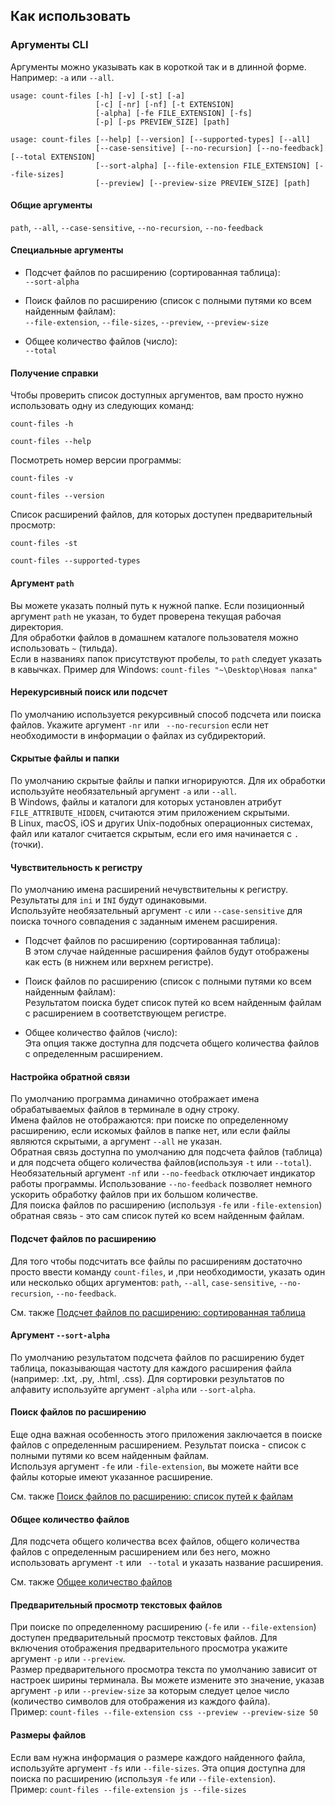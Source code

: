 ## Как использовать

### Аргументы CLI

Аргументы можно указывать как в короткой так и в длинной форме. Например: `-a` или `--all`.

```
usage: count-files [-h] [-v] [-st] [-a]
                   [-c] [-nr] [-nf] [-t EXTENSION]
                   [-alpha] [-fe FILE_EXTENSION] [-fs]
                   [-p] [-ps PREVIEW_SIZE] [path]
```

```
usage: count-files [--help] [--version] [--supported-types] [--all]
                   [--case-sensitive] [--no-recursion] [--no-feedback] [--total EXTENSION]
                   [--sort-alpha] [--file-extension FILE_EXTENSION] [--file-sizes]
                   [--preview] [--preview-size PREVIEW_SIZE] [path]
```

#### Общие аргументы

`path`, `--all`, `--case-sensitive`, `--no-recursion`, `--no-feedback`

#### Специальные аргументы

- Подсчет файлов по расширению (сортированная таблица):  
  `--sort-alpha`

- Поиск файлов по расширению (список с полными путями ко всем найденным файлам):  
  `--file-extension`, `--file-sizes`, `--preview`, `--preview-size`

- Общее количество файлов (число):  
  `--total`

#### Получение справки

Чтобы проверить список доступных аргументов, вам просто нужно использовать одну из следующих команд:

```
count-files -h
```

```
count-files --help
```

Посмотреть номер версии программы:

```
count-files -v
```

```
count-files --version
```

Список расширений файлов, для которых доступен предварительный просмотр:

```
count-files -st
```

```
count-files --supported-types
```

#### Аргумент `path`

Вы можете указать полный путь к нужной папке. Если позиционный аргумент `path` не указан, то будет проверена текущая рабочая директория.  
Для обработки файлов в домашнем каталоге пользователя можно использовать `~` (тильда).  
Если в названиях папок присутствуют пробелы, то `path` следует указать в кавычках. Пример для Windows: `count-files "~\Desktop\Новая папка"`

#### Нерекурсивный поиск или подсчет

По умолчанию используется рекурсивный способ подсчета или поиска файлов.
Укажите аргумент `-nr` или ` --no-recursion` если нет необходимости в информации о файлах из субдиректорий.

#### Скрытые файлы и папки

По умолчанию скрытые файлы и папки игнорируются. Для их обработки используйте необязательный аргумент `-a` или `--all`.  
В Windows, файлы и каталоги для которых установлен атрибут `FILE_ATTRIBUTE_HIDDEN`, считаются этим приложением скрытыми.  
В Linux, macOS, iOS и других Unix-подобных операционных системах, файл или
каталог считается скрытым, если его имя начинается с `.` (точки).

#### Чувствительность к регистру

По умолчанию имена расширений нечувствительны к регистру. Результаты для `ini` и `INI` будут одинаковыми.  
Используйте необязательный аргумент `-c` или `--case-sensitive` для поиска точного совпадения с заданным именем расширения.

- Подсчет файлов по расширению (сортированная таблица):  
В этом случае найденные расширения файлов будут отображены как есть (в нижнем или верхнем регистре).

- Поиск файлов по расширению (список с полными путями ко всем найденным файлам):  
Результатом поиска будет список путей ко всем найденным файлам с расширением в соответствующем регистре.

- Общее количество файлов (число):  
Эта опция также доступна для подсчета общего количества файлов с определенным расширением.

#### Настройка обратной связи

По умолчанию программа динамично отображает имена обрабатываемых файлов в терминале в одну строку.  
Имена файлов не отображаются: при поиске по определенному расширению, если искомых файлов в папке нет, или если файлы являются скрытыми, а аргумент `--all` не указан.  
Обратная связь доступна по умолчанию для подсчета файлов (таблица) и для подсчета общего количества файлов(используя `-t` или `--total`).  
Необязательный аргумент `-nf` или `--no-feedback` отключает индикатор работы программы. Использование `--no-feedback` позволяет немного ускорить обработку файлов при их большом количестве.  
Для поиска файлов по расширению (используя `-fe` или `-file-extension`) обратная связь - это сам список путей ко всем найденным файлам.

#### Подсчет файлов по расширению

Для того чтобы подсчитать все файлы по расширениям достаточно просто ввести команду `count-files`, и ,при необходимости, указать один или несколько общих аргументов: `path`, `--all`, `case-sensitive`, `--no-recursion`, `--no-feedback`.

См. также [Подсчет файлов по расширению: сортированная таблица](https://github.com/victordomingos/Count-files/tree/master/docs/documentation_ru/examples.md#Подсчет-файлов-по-расширению-сортированная-таблица)

#### Аргумент `--sort-alpha`

По умолчанию результатом подсчета файлов по расширению будет таблица, показывающая частоту для каждого расширения файла (например: .txt, .py, .html, .css). Для сортировки результатов по алфавиту используйте аргумент `-alpha` или `--sort-alpha`.

#### Поиск файлов по расширению

Еще одна важная особенность этого приложения заключается в поиске файлов с определенным расширением. Результат поиска - список с полными путями ко всем найденным файлам.  
Используя аргумент `-fe` или `-file-extension`, вы можете найти все файлы
которые имеют указанное расширение.

См. также [Поиск файлов по расширению: список путей к файлам](https://github.com/victordomingos/Count-files/tree/master/docs/documentation_ru/examples.md#Поиск-файлов-по-расширению-список-путей-к-файлам)

#### Общее количество файлов

Для подсчета общего количества всех файлов, общего количества файлов с определенным расширением или без него, можно использовать аргумент `-t` или ` --total` и указать название расширения.

См. также [Общее количество файлов](https://github.com/victordomingos/Count-files/tree/master/docs/documentation_ru/examples.md#Общее-количество-файлов)

#### Предварительный просмотр текстовых файлов

При поиске по определенному расширению (`-fe` или `--file-extension`) доступен предварительный просмотр текстовых файлов. Для включения отображения предварительного просмотра укажите аргумент `-p` или `--preview`.  
Размер предварительного просмотра текста по умолчанию зависит от настроек ширины терминала. Вы можете измените это значение, указав аргумент `-p` или `--preview-size` за которым следует целое число (количество символов для отображения из каждого файла).  
Пример: `count-files --file-extension css --preview --preview-size 50`

#### Размеры файлов

Если вам нужна информация о размере каждого найденного файла, используйте аргумент `-fs` или `--file-sizes`. Эта опция доступна для поиска по расширению (используя `-fe` или `--file-extension`).  
Пример: `count-files --file-extension js --file-sizes`

